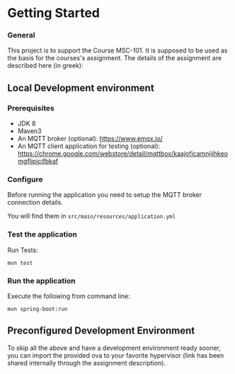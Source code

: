 # Getting Started

### General
This project is to support the Course MSC-101. It is supposed to be used as the basis for the courses's assignment.
The details of the assignment are described here (in greek):

## Local Development environment

### Prerequisites
- JDK 8
- Maven3
- An MQTT broker (optional): https://www.emqx.io/
- An MQTT client application for testing (optional): https://chrome.google.com/webstore/detail/mqttbox/kaajoficamnjijhkeomgfljpicifbkaf

### Configure
Before running the application you need to setup the MQTT broker connection details.

You will find them in `src/main/resources/application.yml`


### Test the application
Run Tests:

`mvn test`

### Run the application
Execute the following from command line:

`mvn spring-boot:run`

## Preconfigured Development Environment
To skip all the above and have a development environment ready sooner, you can import the provided ova to your favorite
hypervisor (link has been shared internally through the assignment description).

